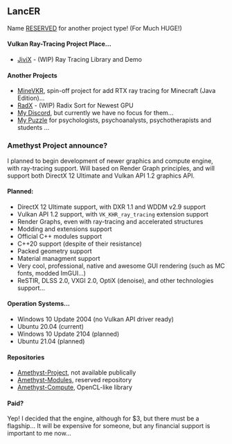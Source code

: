 ## LancER

Name [RESERVED](https://github.com/hyperearth/JiviX) for another project type! (For Much HUGE!)


#### Vulkan Ray-Tracing Project Place...

- [JiviX](https://github.com/hyperearth/JiviX) - (WIP) Ray Tracing Library and Demo


#### Another Projects

- [MineVKR](https://github.com/hyperearth/MineVKR), spin-off project for add RTX ray tracing for Minecraft (Java Edition)...
- [RadX](https://github.com/world8th/RadX) - (WIP) Radix Sort for Newest GPU
- [My Discord](https://discord.gg/NqjBJsG), but currently we have no focus for them... 
- [My Puzzle](https://vk.cc/afiR3v) for psychologists, psychoanalysts, psychotherapists and students ...

### Amethyst Project announce?

I planned to begin development of newer graphics and compute engine, with ray-tracing support. Will based on Render Graph principles, and will support both DirectX 12 Ultimate and Vulkan API 1.2 graphics API. 

#### Planned: 
- DirectX 12 Ultimate support, with DXR 1.1 and WDDM v2.9 support
- Vulkan API 1.2 support, with `VK_KHR_ray_tracing` extension support
- Render Graphs, even with ray-tracing and accelerated structures
- Modding and extensions support
- Official C++ modules support
- C++20 support (despite of their resistance)
- Packed geometry support
- Material managment support
- Very cool, professional, native and awesome GUI rendering (such as MC fonts, modded ImGUI...)
- ReSTIR, DLSS 2.0, VXGI 2.0, OptiX (denoise), and other technologies support...

#### Operation Systems...
- Windows 10 Update 2004 (no Vulkan API driver ready)
- Ubuntu 20.04 (current)
- Windows 10 Update 2104 (planned)
- Ubuntu 21.04 (planned)

#### Repositories

- [Amethyst-Project](https://github.com/helixd2s/Amethyst-Project), not available publically
- [Amethyst-Modules](https://github.com/helixd2s/Amethyst-Modules), reserved repository
- [Amethyst-Compute](https://github.com/helixd2s/Amethyst-Compute), OpenCL-like library

#### Paid?

Yep! I decided that the engine, although for $3, but there must be a flagship... It will be expensive for someone, but any financial support is important to me now...
